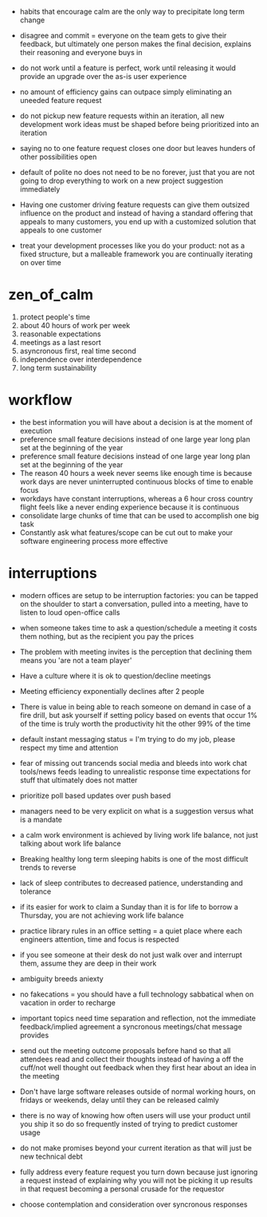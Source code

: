 - habits that encourage calm are the only way to precipitate long term change
- disagree and commit = everyone on the team gets to give their feedback, but ultimately one person makes the final decision, explains their reasoning and everyone buys in
- do not work until a feature is perfect, work until releasing it would provide an upgrade over the as-is user experience
- no amount of efficiency gains can outpace simply eliminating an uneeded feature request
- do not pickup new feature requests within an iteration, all new development work ideas must be shaped before being prioritized into an iteration
- saying no to one feature request closes one door but leaves hunders of other possibilities open
- default of polite no does not need to be no forever, just that you are not going to drop everything to work on a new project suggestion immediately
- Having one customer driving feature requests can give them outsized influence on the product and instead of having a standard offering that appeals to many customers, you end up with a customized solution that appeals to one customer


- treat your development processes like you do your product: not as a fixed structure, but a malleable framework you are continually iterating on over time


# zen_of_calm
1) protect people's time
2) about 40 hours of work per week
3) reasonable expectations
4) meetings as a last resort
5) asyncronous first, real time second
6) independence over interdependence
7) long term sustainability



# workflow
- the best information you will have about a decision is at the moment of execution
- preference small feature decisions instead of one large year long plan set at the beginning of the year
- preference small feature decisions instead of one large year long plan set at the beginning of the year
- The reason 40 hours a week never seems like enough time is because work days are never uninterrupted continuous blocks of time to enable focus
- workdays have constant interruptions, whereas a 6 hour cross country flight feels like a never ending experience because it is continuous
- consolidate large chunks of time that can be used to accomplish one big task
- Constantly ask what features/scope can be cut out to make your software engineering process more effective



# interruptions

- modern offices are setup to be interruption factories: you can be tapped on the shoulder to start a conversation, pulled into a meeting, have to listen to loud open-office calls
- when someone takes time to ask a question/schedule a meeting it costs them nothing, but as the recipient you pay the prices
- The problem with meeting invites is the perception that declining them means you 'are not a team player'
- Have a culture where it is ok to question/decline meetings
- Meeting efficiency exponentially declines after 2 people
- There is value in being able to reach someone on demand in case of a fire drill, but ask yourself if setting policy based on events that occur 1% of the time is truly worth the productivity hit the other 99% of the time



- default instant messaging status = I'm trying to do my job, please respect my time and attention
- fear of missing out trancends social media and bleeds into work chat tools/news feeds leading to unrealistic response time expectations for stuff that ultimately does not matter
- prioritize poll based updates over push based
- managers need to be very explicit on what is a suggestion versus what is a mandate
  

- a calm work environment is achieved by living work life balance, not just talking about work life balance
- Breaking healthy long term sleeping habits is one of the most difficult trends to reverse
- lack of sleep contributes to decreased patience, understanding and tolerance
- if its easier for work to claim a Sunday than it is for life to borrow a Thursday, you are not achieving work life balance


- practice library rules in an office setting = a quiet place where each engineers attention, time and focus is respected
- if you see someone at their desk do not just walk over and interrupt them, assume they are deep in their work
- ambiguity breeds aniexty
- no fakecations = you should have a full technology sabbatical when on vacation in order to recharge


- important topics need time separation and reflection, not the immediate feedback/implied agreement a syncronous meetings/chat message provides
- send out the meeting outcome proposals before hand so that all attendees read and collect their thoughts instead of having a off the cuff/not well thought out feedback when they first hear about an idea in the meeting
- Don't have large software releases outside of normal working hours, on fridays or weekends, delay until they can be released calmly



- there is no way of knowing how often users will use your product until you ship it so do so frequently insted of trying to predict customer usage
- do not make promises beyond your current iteration as that will just be new technical debt
- fully address every feature request you turn down because just ignoring a request instead of explaining why you will not be picking it up results in that request becoming a personal crusade for the requestor
- choose contemplation and consideration over syncronous responses